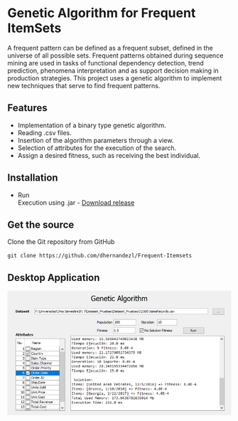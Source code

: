 # Genetic Algorithm for Frequent ItemSets
A frequent pattern can be defined as a frequent subset, defined in the universe of all possible sets. Frequent patterns obtained during sequence mining are used in tasks of functional dependency detection, trend prediction, phenomena interpretation and as support decision making in production strategies. This project uses a genetic algorithm to implement new techniques that serve to find frequent patterns.

## Features
- Implementation of a binary type genetic algorithm.
- Reading .csv files.
- Insertion of the algorithm parameters through a view.
- Selection of attributes for the execution of the search.
- Assign a desired fitness, such as receiving the best individual.

## Installation
- Run\
Execution using .jar - <a href="https://github.com/dhernandezl/frequent_itemsets/releases" target="_blank">Download release</b></a>

## Get the source
Clone the Git repository from GitHub
```github
git clone https://github.com/dhernandezl/Frequent-Itemsets
```
## Desktop Application

<img src="./app.png">

